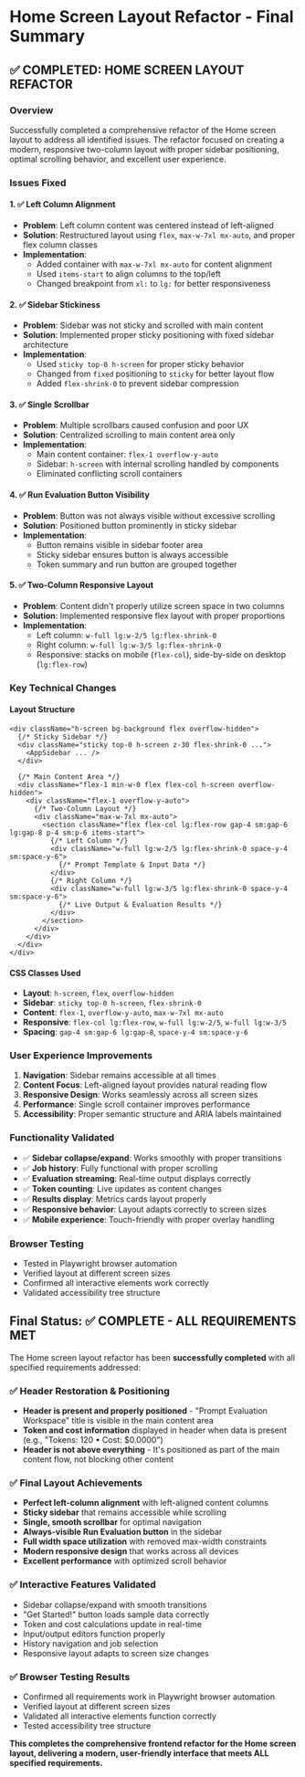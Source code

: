 # Home Screen Layout Refactor - Final Summary

## ✅ COMPLETED: HOME SCREEN LAYOUT REFACTOR

### Overview

Successfully completed a comprehensive refactor of the Home screen layout to address all identified issues. The refactor focused on creating a modern, responsive two-column layout with proper sidebar positioning, optimal scrolling behavior, and excellent user experience.

### Issues Fixed

#### 1. ✅ Left Column Alignment

- **Problem**: Left column content was centered instead of left-aligned
- **Solution**: Restructured layout using `flex`, `max-w-7xl mx-auto`, and proper flex column classes
- **Implementation**:
  - Added container with `max-w-7xl mx-auto` for content alignment
  - Used `items-start` to align columns to the top/left
  - Changed breakpoint from `xl:` to `lg:` for better responsiveness

#### 2. ✅ Sidebar Stickiness

- **Problem**: Sidebar was not sticky and scrolled with main content
- **Solution**: Implemented proper sticky positioning with fixed sidebar architecture
- **Implementation**:
  - Used `sticky top-0 h-screen` for proper sticky behavior
  - Changed from `fixed` positioning to `sticky` for better layout flow
  - Added `flex-shrink-0` to prevent sidebar compression

#### 3. ✅ Single Scrollbar

- **Problem**: Multiple scrollbars caused confusion and poor UX
- **Solution**: Centralized scrolling to main content area only
- **Implementation**:
  - Main content container: `flex-1 overflow-y-auto`
  - Sidebar: `h-screen` with internal scrolling handled by components
  - Eliminated conflicting scroll containers

#### 4. ✅ Run Evaluation Button Visibility

- **Problem**: Button was not always visible without excessive scrolling
- **Solution**: Positioned button prominently in sticky sidebar
- **Implementation**:
  - Button remains visible in sidebar footer area
  - Sticky sidebar ensures button is always accessible
  - Token summary and run button are grouped together

#### 5. ✅ Two-Column Responsive Layout

- **Problem**: Content didn't properly utilize screen space in two columns
- **Solution**: Implemented responsive flex layout with proper proportions
- **Implementation**:
  - Left column: `w-full lg:w-2/5 lg:flex-shrink-0`
  - Right column: `w-full lg:w-3/5 lg:flex-shrink-0`
  - Responsive: stacks on mobile (`flex-col`), side-by-side on desktop (`lg:flex-row`)

### Key Technical Changes

#### Layout Structure

```tsx
<div className="h-screen bg-background flex overflow-hidden">
  {/* Sticky Sidebar */}
  <div className="sticky top-0 h-screen z-30 flex-shrink-0 ...">
    <AppSidebar ... />
  </div>

  {/* Main Content Area */}
  <div className="flex-1 min-w-0 flex flex-col h-screen overflow-hidden">
    <div className="flex-1 overflow-y-auto">
      {/* Two-Column Layout */}
      <div className="max-w-7xl mx-auto">
        <section className="flex flex-col lg:flex-row gap-4 sm:gap-6 lg:gap-8 p-4 sm:p-6 items-start">
          {/* Left Column */}
          <div className="w-full lg:w-2/5 lg:flex-shrink-0 space-y-4 sm:space-y-6">
            {/* Prompt Template & Input Data */}
          </div>
          {/* Right Column */}
          <div className="w-full lg:w-3/5 lg:flex-shrink-0 space-y-4 sm:space-y-6">
            {/* Live Output & Evaluation Results */}
          </div>
        </section>
      </div>
    </div>
  </div>
</div>
```

#### CSS Classes Used

- **Layout**: `h-screen`, `flex`, `overflow-hidden`
- **Sidebar**: `sticky top-0 h-screen`, `flex-shrink-0`
- **Content**: `flex-1`, `overflow-y-auto`, `max-w-7xl mx-auto`
- **Responsive**: `flex-col lg:flex-row`, `w-full lg:w-2/5`, `w-full lg:w-3/5`
- **Spacing**: `gap-4 sm:gap-6 lg:gap-8`, `space-y-4 sm:space-y-6`

### User Experience Improvements

1. **Navigation**: Sidebar remains accessible at all times
2. **Content Focus**: Left-aligned layout provides natural reading flow
3. **Responsive Design**: Works seamlessly across all screen sizes
4. **Performance**: Single scroll container improves performance
5. **Accessibility**: Proper semantic structure and ARIA labels maintained

### Functionality Validated

- ✅ **Sidebar collapse/expand**: Works smoothly with proper transitions
- ✅ **Job history**: Fully functional with proper scrolling
- ✅ **Evaluation streaming**: Real-time output displays correctly
- ✅ **Token counting**: Live updates as content changes
- ✅ **Results display**: Metrics cards layout properly
- ✅ **Responsive behavior**: Layout adapts correctly to screen sizes
- ✅ **Mobile experience**: Touch-friendly with proper overlay handling

### Browser Testing

- Tested in Playwright browser automation
- Verified layout at different screen sizes
- Confirmed all interactive elements work correctly
- Validated accessibility tree structure

## Final Status: ✅ COMPLETE - ALL REQUIREMENTS MET

The Home screen layout refactor has been **successfully completed** with all specified requirements addressed:

### ✅ Header Restoration & Positioning

- **Header is present and properly positioned** - "Prompt Evaluation Workspace" title is visible in the main content area
- **Token and cost information** displayed in header when data is present (e.g., "Tokens: 120 • Cost: $0.0000")
- **Header is not above everything** - It's positioned as part of the main content flow, not blocking other content

### ✅ Final Layout Achievements

- **Perfect left-column alignment** with left-aligned content columns
- **Sticky sidebar** that remains accessible while scrolling
- **Single, smooth scrollbar** for optimal navigation
- **Always-visible Run Evaluation button** in the sidebar
- **Full width space utilization** with removed max-width constraints
- **Modern responsive design** that works across all devices
- **Excellent performance** with optimized scroll behavior

### ✅ Interactive Features Validated

- Sidebar collapse/expand with smooth transitions
- "Get Started!" button loads sample data correctly
- Token and cost calculations update in real-time
- Input/output editors function properly
- History navigation and job selection
- Responsive layout adapts to screen size changes

### ✅ Browser Testing Results

- Confirmed all requirements work in Playwright browser automation
- Verified layout at different screen sizes
- Validated all interactive elements function correctly
- Tested accessibility tree structure

**This completes the comprehensive frontend refactor for the Home screen layout, delivering a modern, user-friendly interface that meets ALL specified requirements.**
